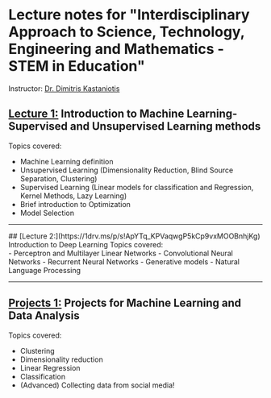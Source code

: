 # Lecture notes for "Interdisciplinary Approach to Science, Technology, Engineering and Mathematics - STEM in Education"

Instructor: [Dr. Dimitris Kastaniotis](http://www.upcv.upatras.gr/personal/kastaniotis/)
<br />

## [Lecture 1:](https://1drv.ms/b/s!ApYTq_KPVaqwgP53JxvmAjqs0oz7Iw) Introduction to Machine Learning- Supervised and Unsupervised Learning methods
Topics covered: <br/>
- Machine Learning definition
- Unsupervised Learning (Dimensionality Reduction, Blind Source Separation, Clustering)
- Supervised Learning (Linear models for classification and Regression, Kernel Methods, Lazy Learning)
- Brief introduction to Optimization
- Model Selection
<hr>
## [Lecture 2:](https://1drv.ms/p/s!ApYTq_KPVaqwgP5kCp9vxMOOBnhjKg) Introduction to Deep Learning
Topics covered: <br/>
- Perceptron and Multilayer Linear Networks
- Convolutional Neural Networks
- Recurrent Neural Networks
- Generative models
- Natural Language Processing
<hr>

## [Projects 1:](https://1drv.ms/b/s!ApYTq_KPVaqwgYAt3Cq6xNBgKpDIjg) Projects for Machine Learning and Data Analysis
Topics covered: <br/>
- Clustering
- Dimensionality reduction
- Linear Regression
- Classification
- (Advanced) Collecting data from social media!




